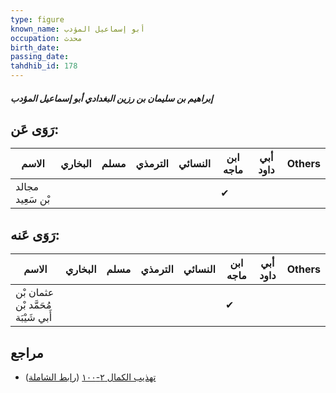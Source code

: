 ```yaml
---
type: figure
known_name: أبو إسماعيل المؤدب
occupation: محدث
birth_date:
passing_date:
tahdhib_id: 178
---
```

##### إبراهيم بن سليمان بن رزين البغدادي أبو إسماعيل المؤدب

## رَوَى عَن:
| الاسم            | البخاري | مسلم | الترمذي | النسائي | ابن ماجه | أبي داود | Others |
| ---------------- | ------- | ---- | ------- | ------- | -------- | -------- | ------ |
| مجالد بْن سَعِيد |         |      |         |         | ✔        |          |        |
## رَوَى عَنه:
| الاسم                               | البخاري | مسلم | الترمذي | النسائي | ابن ماجه | أبي داود | Others |
| ----------------------------------- | ------- | ---- | ------- | ------- | -------- | -------- | ------ |
| عثمان بْن مُحَمَّد بْن أَبي شَيْبَة |         |      |         |         | ✔        |          |        |
## مراجع
- [تهذيب الكمال ٢-١٠٠](obsidian://open?vault=Tahdhib-al-Kamal&file=Figures/١٧٨-إبراهيم%20بن%20سليمان%20بن%20رزين%20البغدادي%20أبو%20إسماعيل%20المؤدب) ([رابط الشاملة](https://shamela.ws/book/3722/581))